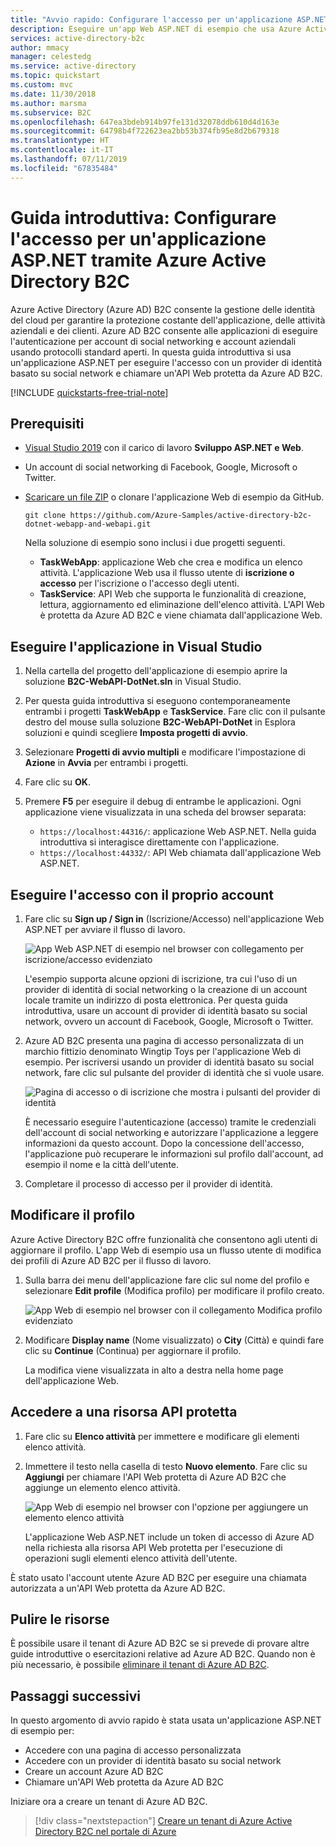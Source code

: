 ```yaml
---
title: "Avvio rapido: Configurare l'accesso per un'applicazione ASP.NET tramite Azure Active Directory B2C | Microsoft Docs"
description: Eseguire un'app Web ASP.NET di esempio che usa Azure Active Directory B2C per fornire l'accesso all'account.
services: active-directory-b2c
author: mmacy
manager: celestedg
ms.service: active-directory
ms.topic: quickstart
ms.custom: mvc
ms.date: 11/30/2018
ms.author: marsma
ms.subservice: B2C
ms.openlocfilehash: 647ea3bdeb914b97fe131d32078ddb610d4d163e
ms.sourcegitcommit: 64798b4f722623ea2bb53b374fb95e8d2b679318
ms.translationtype: HT
ms.contentlocale: it-IT
ms.lasthandoff: 07/11/2019
ms.locfileid: "67835484"
---
```

# <a name="quickstart-set-up-sign-in-for-an-aspnet-application-using-azure-active-directory-b2c"></a>Guida introduttiva: Configurare l'accesso per un'applicazione ASP.NET tramite Azure Active Directory B2C

Azure Active Directory (Azure AD) B2C consente la gestione delle identità del cloud per garantire la protezione costante dell'applicazione, delle attività aziendali e dei clienti. Azure AD B2C consente alle applicazioni di eseguire l'autenticazione per account di social networking e account aziendali usando protocolli standard aperti. In questa guida introduttiva si usa un'applicazione ASP.NET per eseguire l'accesso con un provider di identità basato su social network e chiamare un'API Web protetta da Azure AD B2C.

[!INCLUDE [quickstarts-free-trial-note](../../includes/quickstarts-free-trial-note.md)]

## <a name="prerequisites"></a>Prerequisiti

- [Visual Studio 2019](https://www.visualstudio.com/downloads/) con il carico di lavoro **Sviluppo ASP.NET e Web**.
- Un account di social networking di Facebook, Google, Microsoft o Twitter.
- [Scaricare un file ZIP](https://github.com/Azure-Samples/active-directory-b2c-dotnet-webapp-and-webapi/archive/master.zip) o clonare l'applicazione Web di esempio da GitHub.

    ```
    git clone https://github.com/Azure-Samples/active-directory-b2c-dotnet-webapp-and-webapi.git
    ```

    Nella soluzione di esempio sono inclusi i due progetti seguenti.

    - **TaskWebApp**: applicazione Web che crea e modifica un elenco attività. L'applicazione Web usa il flusso utente di **iscrizione o accesso** per l'iscrizione o l'accesso degli utenti.
    - **TaskService**: API Web che supporta le funzionalità di creazione, lettura, aggiornamento ed eliminazione dell'elenco attività. L'API Web è protetta da Azure AD B2C e viene chiamata dall'applicazione Web.

## <a name="run-the-application-in-visual-studio"></a>Eseguire l'applicazione in Visual Studio

1. Nella cartella del progetto dell'applicazione di esempio aprire la soluzione **B2C-WebAPI-DotNet.sln** in Visual Studio.
2. Per questa guida introduttiva si eseguono contemporaneamente entrambi i progetti **TaskWebApp** e **TaskService**. Fare clic con il pulsante destro del mouse sulla soluzione **B2C-WebAPI-DotNet** in Esplora soluzioni e quindi scegliere **Imposta progetti di avvio**.
3. Selezionare **Progetti di avvio multipli** e modificare l'impostazione di **Azione** in **Avvia** per entrambi i progetti.
4. Fare clic su **OK**.
5. Premere **F5** per eseguire il debug di entrambe le applicazioni. Ogni applicazione viene visualizzata in una scheda del browser separata:

    - `https://localhost:44316/`: applicazione Web ASP.NET. Nella guida introduttiva si interagisce direttamente con l'applicazione.
    - `https://localhost:44332/`: API Web chiamata dall'applicazione Web ASP.NET.

## <a name="sign-in-using-your-account"></a>Eseguire l'accesso con il proprio account

1. Fare clic su **Sign up / Sign in** (Iscrizione/Accesso) nell'applicazione Web ASP.NET per avviare il flusso di lavoro.

    ![App Web ASP.NET di esempio nel browser con collegamento per iscrizione/accesso evidenziato](media/active-directory-b2c-quickstarts-web-app/web-app-sign-in.png)

    L'esempio supporta alcune opzioni di iscrizione, tra cui l'uso di un provider di identità di social networking o la creazione di un account locale tramite un indirizzo di posta elettronica. Per questa guida introduttiva, usare un account di provider di identità basato su social network, ovvero un account di Facebook, Google, Microsoft o Twitter.

2. Azure AD B2C presenta una pagina di accesso personalizzata di un marchio fittizio denominato Wingtip Toys per l'applicazione Web di esempio. Per iscriversi usando un provider di identità basato su social network, fare clic sul pulsante del provider di identità che si vuole usare.

    ![Pagina di accesso o di iscrizione che mostra i pulsanti del provider di identità](media/active-directory-b2c-quickstarts-web-app/sign-in-or-sign-up-web.png)

    È necessario eseguire l'autenticazione (accesso) tramite le credenziali dell'account di social networking e autorizzare l'applicazione a leggere informazioni da questo account. Dopo la concessione dell'accesso, l'applicazione può recuperare le informazioni sul profilo dall'account, ad esempio il nome e la città dell'utente.

3. Completare il processo di accesso per il provider di identità.

## <a name="edit-your-profile"></a>Modificare il profilo

Azure Active Directory B2C offre funzionalità che consentono agli utenti di aggiornare il profilo. L'app Web di esempio usa un flusso utente di modifica dei profili di Azure AD B2C per il flusso di lavoro.

1. Sulla barra dei menu dell'applicazione fare clic sul nome del profilo e selezionare **Edit profile** (Modifica profilo) per modificare il profilo creato.

    ![App Web di esempio nel browser con il collegamento Modifica profilo evidenziato](media/active-directory-b2c-quickstarts-web-app/edit-profile-web.png)

2. Modificare **Display name** (Nome visualizzato) o **City** (Città) e quindi fare clic su **Continue** (Continua) per aggiornare il profilo.

    La modifica viene visualizzata in alto a destra nella home page dell'applicazione Web.

## <a name="access-a-protected-api-resource"></a>Accedere a una risorsa API protetta

1. Fare clic su **Elenco attività** per immettere e modificare gli elementi elenco attività.

2. Immettere il testo nella casella di testo **Nuovo elemento**. Fare clic su **Aggiungi** per chiamare l'API Web protetta di Azure AD B2C che aggiunge un elemento elenco attività.

    ![App Web di esempio nel browser con l'opzione per aggiungere un elemento elenco attività](media/active-directory-b2c-quickstarts-web-app/add-todo-item-web.png)

    L'applicazione Web ASP.NET include un token di accesso di Azure AD nella richiesta alla risorsa API Web protetta per l'esecuzione di operazioni sugli elementi elenco attività dell'utente.

È stato usato l'account utente Azure AD B2C per eseguire una chiamata autorizzata a un'API Web protetta da Azure AD B2C.

## <a name="clean-up-resources"></a>Pulire le risorse

È possibile usare il tenant di Azure AD B2C se si prevede di provare altre guide introduttive o esercitazioni relative ad Azure AD B2C. Quando non è più necessario, è possibile [eliminare il tenant di Azure AD B2C](active-directory-b2c-faqs.md#how-do-i-delete-my-azure-ad-b2c-tenant).

## <a name="next-steps"></a>Passaggi successivi

In questo argomento di avvio rapido è stata usata un'applicazione ASP.NET di esempio per:

* Accedere con una pagina di accesso personalizzata
* Accedere con un provider di identità basato su social network
* Creare un account Azure AD B2C
* Chiamare un'API Web protetta da Azure AD B2C

Iniziare ora a creare un tenant di Azure AD B2C.

> [!div class="nextstepaction"]
> [Creare un tenant di Azure Active Directory B2C nel portale di Azure](tutorial-create-tenant.md)
